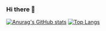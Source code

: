 ### Hi there 👋

[![Anurag's GitHub stats](https://github-readme-stats.vercel.app/api?username=Fantom250YT&theme=react)](https://github.com/anuraghazra/github-readme-stats)
[![Top Langs](https://github-readme-stats.vercel.app/api/top-langs/?username=Fantom250YT)](https://github.com/anuraghazra/github-readme-stats)
